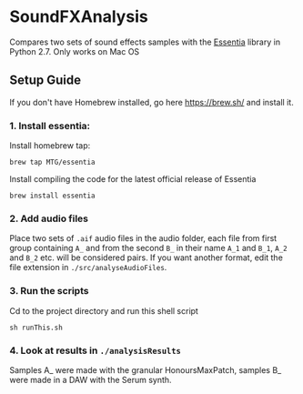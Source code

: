 # SoundFXAnalysis
Compares two sets of sound effects samples with the [Essentia](http://essentia.upf.edu/documentation/) library in Python 2.7. Only works on Mac OS

## Setup Guide

If you don't have Homebrew installed, go here https://brew.sh/ and install it.

### 1. Install essentia:
Install homebrew tap:
```
brew tap MTG/essentia
```

Install compiling the code for the latest official release of Essentia
```
brew install essentia
```

### 2. Add audio files
Place two sets of `.aif` audio files in the audio folder, each file from first group containing `A_` and from the second `B_` in their name
`A_1` and `B_1`, `A_2` and `B_2` etc. will be considered pairs. If you want another format, edit the file extension in `./src/analyseAudioFiles`.

### 3. Run the scripts
Cd to the project directory and run this shell script
```
sh runThis.sh
```
### 4. Look at results in `./analysisResults`


Samples A_ were made with the granular HonoursMaxPatch, samples B_ were made in a DAW with the Serum synth.
